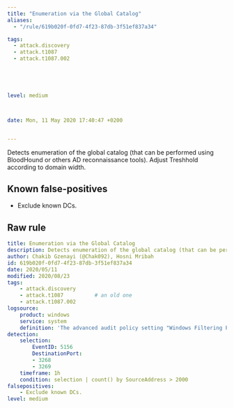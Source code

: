 ```yaml
---
title: "Enumeration via the Global Catalog"
aliases:
  - "/rule/619b020f-0fd7-4f23-87db-3f51ef837a34"

tags:
  - attack.discovery
  - attack.t1087
  - attack.t1087.002





level: medium



date: Mon, 11 May 2020 17:40:47 +0200


---
```


Detects enumeration of the global catalog (that can be performed using BloodHound or others AD reconnaissance tools). Adjust Treshhold according to domain width.

<!--more-->


## Known false-positives

* Exclude known DCs.




## Raw rule
```yaml
title: Enumeration via the Global Catalog 
description: Detects enumeration of the global catalog (that can be performed using BloodHound or others AD reconnaissance tools). Adjust Treshhold according to domain width.
author: Chakib Gzenayi (@Chak092), Hosni Mribah
id: 619b020f-0fd7-4f23-87db-3f51ef837a34
date: 2020/05/11
modified: 2020/08/23
tags:
    - attack.discovery
    - attack.t1087          # an old one
    - attack.t1087.002
logsource:
    product: windows
    service: system
    definition: 'The advanced audit policy setting "Windows Filtering Platform > Filtering Platform Connection" must be configured for Success'
detection:
    selection:
        EventID: 5156
        DestinationPort:
        - 3268
        - 3269
    timeframe: 1h
    condition: selection | count() by SourceAddress > 2000
falsepositives:
    - Exclude known DCs.
level: medium

```
